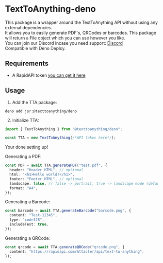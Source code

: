 # TextToAnything-deno

This package is a wrapper around the TextToAnything API without using any external dependencies. <br>
It allows you to easily generate PDF`s, QRCodes or barcodes. This package will return a File object which you can use however you like. <br>
You can join our Discord incase you need support: [Discord](https://discord.gg/dbEWUHGmnr) <br>
Compatible with Deno Deploy.

## Requirements

- A RapidAPI token [you can get it here](https://rapidapi.com/Attacler/api/text-to-anything)

## Usage

1. Add the TTA package:

```
deno add jsr:@texttoanything/deno
```

2. Initialize TTA:

```ts
import { TextToAnything } from "@texttoanything/deno";

const TTA = new TextToAnything(/*API token here*/);
```

Your done setting up!

Generating a PDF:

```ts
const PDF = await TTA.generatePDF("test.pdf", {
  header: "Header HTML", // optional
  html: "<h1>Hello world!</h1>",
  footer: "Footer HTML", // optional
  landscape: false, // false -> portrait, true -> landscape mode (default)
  format: "A4",
});
```

Generating a Barcode:

```ts
const barcode = await TTA.generateBarcode("barcode.png", {
  content: "Test-12345",
  type: "code128",
  includeText: true,
});
```

Generating a QRCode:

```ts
const qrcode = await TTA.generateQRCode("qrcode.png", {
  content: "https://rapidapi.com/Attacler/api/text-to-anything",
});
```
